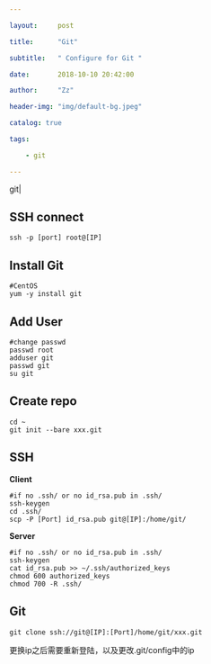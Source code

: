 ```yaml
---

layout:     post

title:      "Git"

subtitle:   " Configure for Git "

date:       2018-10-10 20:42:00

author:     "Zz"

header-img: "img/default-bg.jpeg"

catalog: true

tags:

    - git

---
```


git|

## SSH connect

```
ssh -p [port] root@[IP]
```

## Install Git

```
#CentOS
yum -y install git
```

## Add User

```
#change passwd
passwd root
adduser git
passwd git
su git
```

## Create repo

```
cd ~
git init --bare xxx.git
```

## SSH

**Client**

```
#if no .ssh/ or no id_rsa.pub in .ssh/
ssh-keygen
cd .ssh/
scp -P [Port] id_rsa.pub git@[IP]:/home/git/
```

**Server**

```
#if no .ssh/ or no id_rsa.pub in .ssh/
ssh-keygen
cat id_rsa.pub >> ~/.ssh/authorized_keys
chmod 600 authorized_keys
chmod 700 -R .ssh/
```

## Git

```
git clone ssh://git@[IP]:[Port]/home/git/xxx.git
```

更换ip之后需要重新登陆，以及更改.git/config中的ip












